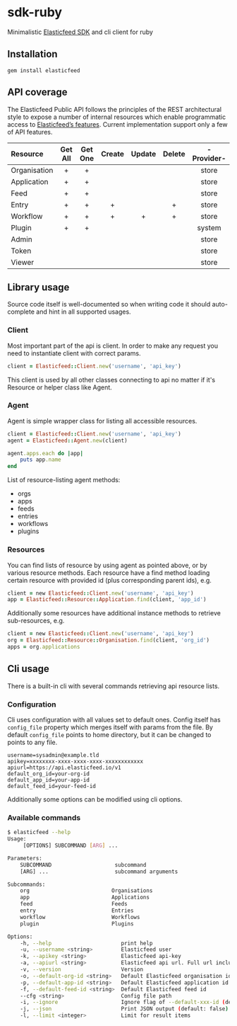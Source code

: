 sdk-ruby
========
Minimalistic [Elasticfeed SDK](http://elasticfeed.io) and cli client for ruby

Installation
------------
```
gem install elasticfeed
```

API coverage
------------
The Elasticfeed Public API follows the principles of the REST architectural style to expose a number of internal resources which enable programmatic access to [Elasticfeed’s features](http://elasticfeed.io/help/reference/api/). Current implementation support only a few of API features.

|Resource     |Get All |Get One |Create |Update |Delete | - Provider- |
|:------------|:------:|:------:|:-----:|:-----:|:-----:|:-----------:|
|Organisation | +      | +      |       |       |       | store       |
|Application  | +      | +      |       |       |       | store       |
|Feed         | +      | +      |       |       |       | store       |
|Entry        | +      | +      | +     |       | +     | store       |
|Workflow     | +      | +      | +     | +     | +     | store       |
|Plugin       | +      | +      |       |       |       | system      |
|Admin        |        |        |       |       |       | store       |
|Token        |        |        |       |       |       | store       |
|Viewer       |        |        |       |       |       | store       |

Library usage
-------------

Source code itself is well-documented so when writing code it should auto-complete and hint in all supported usages.


### Client
Most important part of the api is client. In order to make any request you need to instantiate client with correct params.

```ruby
client = Elasticfeed::Client.new('username', 'api_key')
```

This client is used by all other classes connecting to api no matter if it's Resource or helper class like Agent.


### Agent
Agent is simple wrapper class for listing all accessible resources.

```ruby
client = Elasticfeed::Client.new('username', 'api_key')
agent = Elasticfeed::Agent.new(client)

agent.apps.each do |app|
    puts app.name
end
```

List of resource-listing agent methods:
- orgs
- apps
- feeds
- entries
- workflows
- plugins

### Resources

You can find lists of resource by using agent as pointed above, or by various resource methods.
Each resource have a find method loading certain resource with provided id (plus corresponding parent ids), e.g.
```ruby
client = new Elasticfeed::Client.new('username', 'api_key')
app = Elasticfeed::Resource::Application.find(client, 'app_id')
```

Additionally some resources have additional instance methods to retrieve sub-resources, e.g.
```ruby
client = new Elasticfeed::Client.new('username', 'api_key')
org = Elasticfeed::Resource::Organisation.find(client, 'org_id')
apps = org.applications
```

Cli usage
---------

There is a built-in cli with several commands retrieving api resource lists.

### Configuration

Cli uses configuration with all values set to default ones.
Config itself has `config_file` property which merges itself with params from the file.
By default `config_file` points to home directory, but it can be changed to points to any file.

```
username=sysadmin@example.tld
apikey=xxxxxxxx-xxxx-xxxx-xxxx-xxxxxxxxxxxx
apiurl=https://api.elasticfeed.io/v1
default_org_id=your-org-id
default_app_id=your-app-id
default_feed_id=your-feed-id
```

Additionally some options can be modified using cli options.

### Available commands


```bash
$ elasticfeed --help
Usage:
     [OPTIONS] SUBCOMMAND [ARG] ...

Parameters:
    SUBCOMMAND                    subcommand
    [ARG] ...                     subcommand arguments

Subcommands:
    org                          Organisations
    app                          Applications
    feed                         Feeds
    entry                        Entries
    workflow                     Workflows
    plugin                       Plugins

Options:
    -h, --help                      print help
    -u, --username <string>         Elasticfeed user
    -k, --apikey <string>           Elasticfeed api-key
    -a, --apiurl <string>           Elasticfeed api url. Full url including version: https://api.elasticfeed.io/api/public/v1.0
    -v, --version                   Version
    -o, --default-org-id <string>   Default Elasticfeed organisation id
    -p, --default-app-id <string>   Default Elasticfeed application id
    -f, --default-feed-id <string>  Default Elasticfeed feed id
    --cfg <string>                  Config file path
    -i, --ignore                    Ignore flag of --default-xxx-id (default: false)
    -j, --json                      Print JSON output (default: false)
    -l, --limit <integer>           Limit for result items
```

